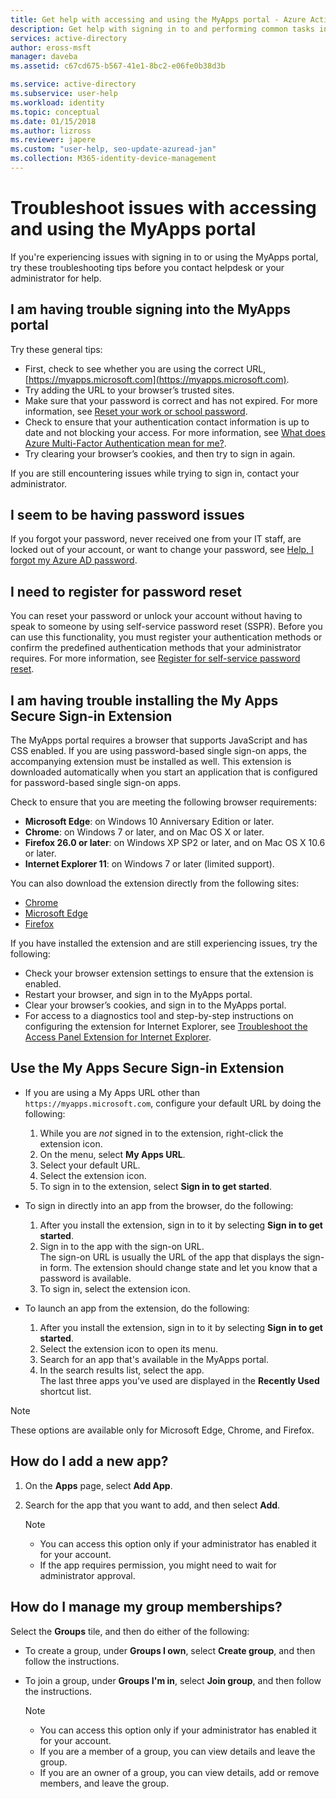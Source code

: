 ```yaml
---
title: Get help with accessing and using the MyApps portal - Azure Active Directory | Microsoft Docs
description: Get help with signing in to and performing common tasks in the access panel.
services: active-directory
author: eross-msft
manager: daveba
ms.assetid: c67cd675-b567-41e1-8bc2-e06fe0b38d3b

ms.service: active-directory
ms.subservice: user-help
ms.workload: identity
ms.topic: conceptual
ms.date: 01/15/2018
ms.author: lizross
ms.reviewer: japere
ms.custom: "user-help, seo-update-azuread-jan"
ms.collection: M365-identity-device-management
---
```


# Troubleshoot issues with accessing and using the MyApps portal

If you're experiencing issues with signing in to or using the MyApps portal, try these troubleshooting tips before you contact helpdesk or your administrator for help.

## I am having trouble signing into the MyApps portal

Try these general tips:

- First, check to see whether you are using the correct URL, [https://myapps.microsoft.com](https://myapps.microsoft.com).
- Try adding the URL to your browser’s trusted sites.
- Make sure that your password is correct and has not expired. For more information, see [Reset your work or school password](active-directory-passwords-update-your-own-password.md).
- Check to ensure that your authentication contact information is up to date and not blocking your access. For more information, see [What does Azure Multi-Factor Authentication mean for me?](https://docs.microsoft.com/azure/multi-factor-authentication/end-user/multi-factor-authentication-end-user).
- Try clearing your browser’s cookies, and then try to sign in again.

If you are still encountering issues while trying to sign in, contact your administrator.

## I seem to be having password issues

If you forgot your password, never received one from your IT staff, are locked out of your account, or want to change your password, see [Help, I forgot my Azure AD password](active-directory-passwords-update-your-own-password.md).

## I need to register for password reset

You can reset your password or unlock your account without having to speak to someone by using self-service password reset (SSPR). Before you can use this functionality, you must register your authentication methods or confirm the predefined authentication methods that your administrator requires. For more information, see [Register for self-service password reset](active-directory-passwords-reset-register.md).

## I am having trouble installing the My Apps Secure Sign-in Extension

The MyApps portal requires a browser that supports JavaScript and has CSS enabled. If you are using password-based single sign-on apps, the accompanying extension must be installed as well. This extension is downloaded automatically when you start an application that is configured for password-based single sign-on apps.

Check to ensure that you are meeting the following browser requirements:

- **Microsoft Edge**: on Windows 10 Anniversary Edition or later.
- **Chrome**: on Windows 7 or later, and on Mac OS X or later.
- **Firefox 26.0 or later**: on Windows XP SP2 or later, and on Mac OS X 10.6 or later.
- **Internet Explorer 11**: on Windows 7 or later (limited support).

You can also download the extension directly from the following sites:

- [Chrome](https://go.microsoft.com/fwlink/?linkid=866367)
- [Microsoft Edge](https://go.microsoft.com/fwlink/?linkid=845176)
- [Firefox](https://go.microsoft.com/fwlink/?linkid=866366)

If you have installed the extension and are still experiencing issues, try the following:

- Check your browser extension settings to ensure that the extension is enabled.
- Restart your browser, and sign in to the MyApps portal.
- Clear your browser’s cookies, and sign in to the MyApps portal.
- For access to a diagnostics tool and step-by-step instructions on configuring the extension for Internet Explorer, see [Troubleshoot the Access Panel Extension for Internet Explorer](https://docs.microsoft.com/azure/active-directory/active-directory-saas-ie-troubleshooting).

## Use the My Apps Secure Sign-in Extension
* If you are using a My Apps URL other than `https://myapps.microsoft.com`, configure your default URL by doing the following:
   1. While you are *not* signed in to the extension, right-click the extension icon.
   2. On the menu, select **My Apps URL**.
   3. Select your default URL.
   4. Select the extension icon.
   5. To sign in to the extension, select **Sign in to get started**.

* To sign in directly into an app from the browser, do the following:
   1. After you install the extension, sign in to it by selecting **Sign in to get started**.
   2. Sign in to the app with the sign-on URL.  
       The sign-on URL is usually the URL of the app that displays the sign-in form.
       The extension should change state and let you know that a password is available.
   3. To sign in, select the extension icon.

* To launch an app from the extension, do the following:
   1. After you install the extension, sign in to it by selecting **Sign in to get started**.
   2. Select the extension icon to open its menu.
   3. Search for an app that's available in the MyApps portal.
   4. In the search results list, select the app.  
       The last three apps you've used are displayed in the **Recently Used** shortcut list.

> [!NOTE]
> These options are available only for Microsoft Edge, Chrome, and Firefox.

## How do I add a new app?

1. On the **Apps** page, select **Add App**.
2. Search for the app that you want to add, and then select **Add**.

   > [!NOTE]
   > * You can access this option only if your administrator has enabled it for your account.
   > * If the app requires permission, you might need to wait for administrator approval.

## How do I manage my group memberships?

Select the **Groups** tile, and then do either of the following:
* To create a group, under **Groups I own**, select **Create group**, and then follow the instructions.
* To join a group, under **Groups I'm in**, select **Join group**, and then follow the instructions.

   > [!NOTE]
   > * You can access this option only if your administrator has enabled it for your account.
   > * If you are a member of a group, you can view details and leave the group.
   > * If you are an owner of a group, you can view details, add or remove members, and leave the group.
